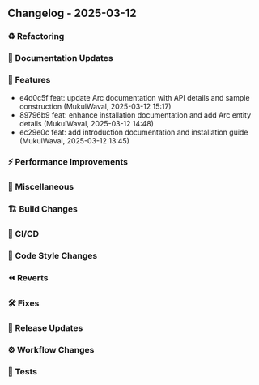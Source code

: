 ## Changelog - 2025-03-12

### ♻️ Refactoring

### 📝 Documentation Updates

### 🚀 Features
- e4d0c5f feat: update Arc documentation with API details and sample construction (MukulWaval, 2025-03-12 15:17)
- 89796b9 feat: enhance installation documentation and add Arc entity details (MukulWaval, 2025-03-12 14:48)
- ec29e0c feat: add introduction documentation and installation guide (MukulWaval, 2025-03-12 13:45)
### ⚡ Performance Improvements

### 🔨 Miscellaneous

### 🏗️ Build Changes

### 🔧 CI/CD

### 🎨 Code Style Changes

### ⏪ Reverts

### 🛠 Fixes

### 🚀 Release Updates

### ⚙️ Workflow Changes

### 🧪 Tests

